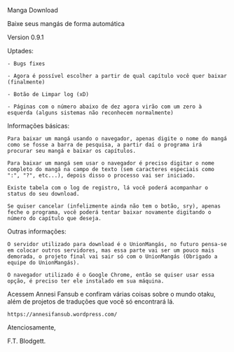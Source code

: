 Manga Download


Baixe seus mangás de forma automática


Version 0.9.1


Uptades:

	- Bugs fixes
  
	- Agora é possível escolher a partir de qual capítulo você quer baixar (finalmente)
  
	- Botão de Limpar log (xD)
	
	- Páginas com o número abaixo de dez agora virão com um zero à esquerda (alguns sistemas não reconhecem normalmente)


Informações básicas:

	Para baixar um mangá usando o navegador, apenas digite o nome do mangá como se fosse a barra de pesquisa, a partir daí o programa irá procurar seu mangá e baixar os capítulos.
  
	Para baixar um mangá sem usar o navegador é preciso digitar o nome completo do mangá na campo de texto (sem caracteres especiais como ":", "?", etc...), depois disso o processo vai ser iniciado.
  
	Existe tabela com o log de registro, lá você poderá acompanhar o status do seu download.
  
	Se quiser cancelar (infelizmente ainda não tem o botão, sry), apenas feche o programa, você poderá tentar baixar novamente digitando o número do capítulo que deseja.
  

Outras informações:

	O servidor utilizado para download é o UnionMangás, no futuro pensa-se em colocar outros servidores, mas essa parte vai ser um pouco mais demorada, o projeto final vai sair só com o UnionMangás (Obrigado a equipe do UnionMangás).
  
	O navegador utilizado é o Google Chrome, então se quiser usar essa opção, é preciso ter ele instalado em sua máquina.
  

Acessem Annesi Fansub e confiram várias coisas sobre o mundo otaku, além de projetos de traduções que você só encontrará lá.

	https://annesifansub.wordpress.com/

Atenciosamente,

F.T. Blodgett.
